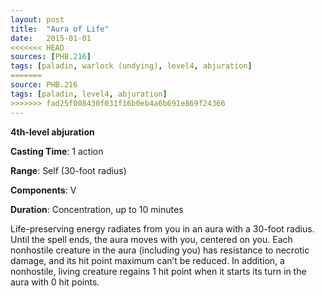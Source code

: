 ```yaml
---
layout: post
title:  "Aura of Life"
date:   2015-01-01
<<<<<<< HEAD
sources: [PHB.216]
tags: [paladin, warlock (undying), level4, abjuration]
=======
source: PHB.216
tags: [paladin, level4, abjuration]
>>>>>>> fad25f008430f031f16b0eb4a6b691e869f24366
---
```


**4th-level abjuration**

**Casting Time**: 1 action

**Range**: Self (30-foot radius)

**Components**: V

**Duration**: Concentration, up to 10 minutes

Life-preserving energy radiates from you in an aura with a 30-foot radius. Until the spell ends, the aura moves with you, centered on you. Each nonhostile creature in the aura (including you) has resistance to necrotic damage, and its hit point maximum can’t be reduced. In addition, a nonhostile, living creature regains 1 hit point when it starts its turn in the aura with 0 hit points.
